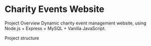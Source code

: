 # Charity Events Website

Project Overview
Dynamic charity event management website, using Node.js + Express + MySQL + Vanilla JavaScript.

Project structure